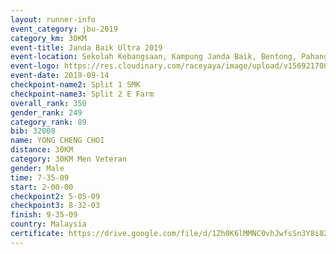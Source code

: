 ```yaml
---
layout: runner-info 
event_category: jbu-2019 
category_km: 30KM 
event-title: Janda Baik Ultra 2019  
event-location: Sekolah Kebangsaan, Kampung Janda Baik, Bentong, Pahang, Malaysia 
event-logo: https://res.cloudinary.com/raceyaya/image/upload/v1569217009/logo/janda-baik_vch1pc.jpg 
event-date: 2019-09-14 
checkpoint-name2: Split 1 SMK 
checkpoint-name3: Split 2 E Farm 
overall_rank: 350
gender_rank: 249
category_rank: 89
bib: 32008
name: YONG CHENG CHOI
distance: 30KM
category: 30KM Men Veteran
gender: Male
time: 7-35-09
start: 2-00-00
checkpoint2: 5-05-09
checkpoint3: 8-32-03
finish: 9-35-09
country: Malaysia
certificate: https://drive.google.com/file/d/1Zh0K6lMMNC0vhJwfsSn3Y8i823LRFdK4/view?usp=sharing
---
```

